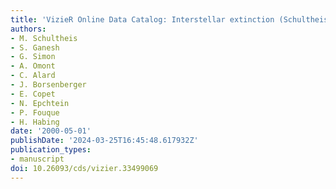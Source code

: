 ```yaml
---
title: 'VizieR Online Data Catalog: Interstellar extinction (Schultheis+, 1999)'
authors:
- M. Schultheis
- S. Ganesh
- G. Simon
- A. Omont
- C. Alard
- J. Borsenberger
- E. Copet
- N. Epchtein
- P. Fouque
- H. Habing
date: '2000-05-01'
publishDate: '2024-03-25T16:45:48.617932Z'
publication_types:
- manuscript
doi: 10.26093/cds/vizier.33499069
---
```

